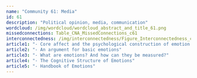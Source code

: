 ```yaml
---
name: "Community 61: Media"
id: 61
description: "Political opinion, media, communication"
wordcloud: /img/wordcloud/wordcloud_abstract_and_title_61.png
missedconnections: Table_CNA_MissedConnections_c61
interconnectedness: /img/interconnectedness/Figure_Interconnectedness_c61.png
article1: "- Core affect and the psychological construction of emotion."
article2: "- An argument for basic emotions"
article3: "- What are emotions? And how can they be measured?"
article4: "- The Cognitive Structure of Emotions"
article5: "- Handbook of Emotions"
---
```

